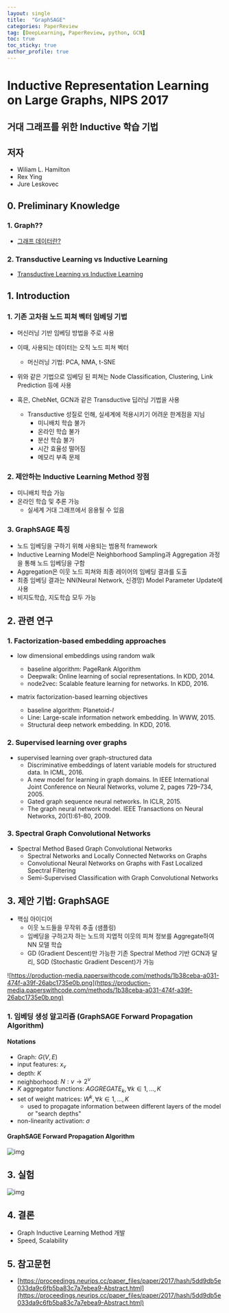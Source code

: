 ```yaml
---
layout: single
title:  "GraphSAGE"
categories: PaperReview
tag: [DeepLearning, PaperReview, python, GCN]
toc: true
toc_sticky: true
author_profile: true
---
```


# Inductive Representation Learning on Large Graphs, NIPS 2017

## 거대 그래프를 위한 Inductive 학습 기법

## 저자
- Wiliam L. Hamilton
- Rex Ying
- Jure Leskovec

## 0. Preliminary Knowledge
### 1. Graph??
- [그래프 데이터란?](https://meongju0o0.github.io/data-structure/Graph/)

### 2. Transductive Learning vs Inductive Learning
- [Transductive Learning vs Inductive Learning](https://meongju0o0.github.io/Machine_Learning/transductive-vs-inductive/)

## 1. Introduction
### 1. 기존 고차원 노드 피쳐 벡터 임베딩 기법
- 머신러닝 기반 임베딩 방법을 주로 사용
- 이때, 사용되는 데이터는 오직 노드 피쳐 벡터
    - 머신러닝 기법: PCA, NMA, t-SNE
- 위와 같은 기법으로 임베딩 된 피쳐는 Node Classification,  Clustering, Link Prediction 등에 사용

- 혹은, ChebNet, GCN과 같은 Transductive 딥러닝 기법을 사용
    - Transductive 성질로 인해, 실세계에 적용시키기 어려운 한계점을 지님
        - 미니배치 학습 불가
        - 온라인 학습 불가
        - 분산 학습 불가
        - 시간 효율성 떨어짐
        - 메모리 부족 문제

### 2. 제안하는 Inductive Learning Method 장점
- 미니배치 학습 가능
- 온라인 학습 및 추론 가능
    - 실세계 거대 그래프에서 응용될 수 있음

### 3. GraphSAGE 특징
- 노드 임베딩을 구하기 위해 사용되는 범용적 framework
- Inductive Learning Model은 Neighborhood Sampling과 Aggregation 과정을 통해 노드 임베딩을 구함
- Aggregation은 이웃 노드 피쳐와 최종 레이어의 임베딩 결과를 도출
- 최종 임베딩 결과는 NN(Neural Network, 신경망) Model Parameter Update에 사용
- 비지도학습, 지도학습 모두 가능

## 2. 관련 연구
### 1. Factorization-based embedding approaches
- low dimensional embeddings using random walk
    - baseline algorithm: PageRank Algorithm
    - Deepwalk: Online learning of social representations. In KDD, 2014.
    - node2vec: Scalable feature learning for networks. In KDD, 2016.

- matrix factorization-based learning objectives
    - baseline algorithm: Planetoid-$I$
    - Line: Large-scale information network embedding. In WWW, 2015.
    - Structural deep network embedding. In KDD, 2016.

### 2. Supervised learning over graphs
- supervised learning over graph-structured data
    - Discriminative embeddings of latent variable models for structured data. In ICML, 2016.
    - A new model for learning in graph domains. In IEEE International Joint Conference on Neural Networks, volume 2, pages 729–734, 2005.
    - Gated graph sequence neural networks. In ICLR, 2015.
    - The graph neural network model. IEEE Transactions on Neural Networks, 20(1):61–80, 2009.

### 3. Spectral Graph Convolutional Networks
- Spectral Method Based Graph Convolutional Networks
    - Spectral Networks and Locally Connected Networks on Graphs
    - Convolutional Neural Networks on Graphs with Fast Localized Spectral Filtering
    - Semi-Supervised Classification with Graph Convolutional Networks

## 3. 제안 기법: GraphSAGE
- 핵심 아이디어
    - 이웃 노드들을 무작위 추출 (샘플링)
    - 임베딩을 구하고자 하는 노드의 지엽적 이웃의 피쳐 정보를 Aggregate하여 NN 모델 학습
    - GD (Gradient Descent)만 가능한 기존 Spectral Method 기반 GCN과 달리, SGD (Stochastic Gradient Descent)가 가능

![https://production-media.paperswithcode.com/methods/1b38ceba-a031-474f-a39f-26abc1735e0b.png](https://production-media.paperswithcode.com/methods/1b38ceba-a031-474f-a39f-26abc1735e0b.png)

### 1. 임베딩 생성 알고리즘 (GraphSAGE Forward Propagation Algorithm)
#### Notations
- Graph: $G(V, E)$
- input features: $x_v$
- depth: $K$
- neighborhood: $N:v\to{2^v}$
- $K$ aggregator functions: $AGGREGATE_k, \forall{k}\in{1, ..., K}$
- set of weight matrices: $W^k, \forall{k}\in{1, ..., K}$
    - used to propagate information between different layers of the model or "search depths"
- non-linearity activation: $\sigma$

#### GraphSAGE Forward Propagation Algorithm
![img](/images/2023-07-03-GraphSAGE/GraphSAGE_forward_propagation_algorithm.png)

## 3. 실험
![img](/images/2023-07-03-GraphSAGE/GraphSAGE_experiment_result.png)

## 4. 결론
- Graph Inductive Learning Method 개발
- Speed, Scalability

## 5. 참고문헌
- [https://proceedings.neurips.cc/paper_files/paper/2017/hash/5dd9db5e033da9c6fb5ba83c7a7ebea9-Abstract.html](https://proceedings.neurips.cc/paper_files/paper/2017/hash/5dd9db5e033da9c6fb5ba83c7a7ebea9-Abstract.html)
